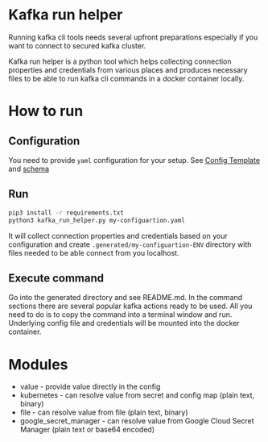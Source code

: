 # Kafka run helper
Running kafka cli tools needs several upfront preparations especially if you want to connect to secured kafka cluster. 

Kafka run helper is a python tool which helps collecting connection properties and credentials from various places and produces necessary files to be able to run kafka cli commands in a docker container locally.

# How to run
## Configuration
You need to provide `yaml` configuration for your setup. See [Config Template](config.yaml.template) and [schema](schema.yaml)

## Run
```bash
pip3 install -r requirements.txt
python3 kafka_run_helper.py my-configuartion.yaml
```

It will collect connection properties and credentials based on your configuration and create `.generated/my-configuartion-ENV` directory with files needed to be able connect from you localhost.

## Execute command
Go into the generated directory and see README.md. In the command sections there are several popular kafka actions ready to be used. All you need to do is to copy the command into a terminal window and run. Underlying config file and credentials will be mounted into the docker container.

# Modules
- value - provide value directly in the config 
- kubernetes - can resolve value from secret and config map (plain text, binary)
- file - can resolve value from file (plain text, binary)
- google_secret_manager - can resolve value from Google Cloud Secret Manager (plain text or base64 encoded)
